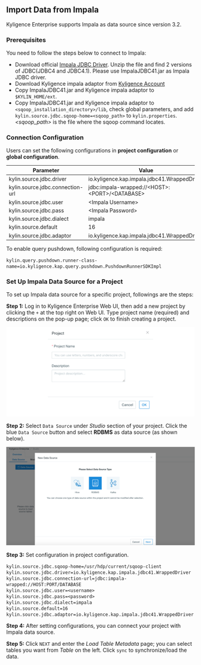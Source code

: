 ## Import Data from Impala

Kyligence Enterprise supports Impala as data source since version 3.2. 



### Prerequisites

You need to follow the steps below to connect to Impala:

- Download official [Impala JDBC Driver](https://www.cloudera.com/downloads/connectors/impala/jdbc/2-6-4.html).  Unzip the file and find 2 versions of JDBC(JDBC4 and JDBC4.1). Please use ImpalaJDBC41.jar as Impala JDBC driver.
- Download Kyligence impala adaptor from [Kyligence Account](http://download.kyligence.io/#/addons)
- Copy ImpalaJDBC41.jar and Kyligence impala adaptor to `$KYLIN_HOME/ext`. 
- Copy ImpalaJDBC41.jar and Kyligence impala adaptor to `<sqoop_installation_directory>/lib`, check global parameters, and add `kylin.source.jdbc.sqoop-home=<sqoop_path>` to `kylin.properties`. *<sqoop_path>* is the file where the sqoop command locates.



### Connection Configuration

Users can set the following configurations in **project configuration** or **global configuration**.

| Parameter                        | Value                                                        |
| -------------------------------- | ------------------------------------------------------------ |
| kylin.source.jdbc.driver         | io.kyligence.kap.impala.jdbc41.WrappedDriver                 |
| kylin.source.jdbc.connection-url | jdbc:impala-wrapped://&lt;HOST&gt;:&lt;PORT&gt;/&lt;DATABASE&gt; |
| kylin.source.jdbc.user           | &lt;Impala Username&gt;                                      |
| kylin.source.jdbc.pass           | &lt;Impala Password&gt;                                      |
| kylin.source.jdbc.dialect        | impala                                                       |
| kylin.source.default             | 16                                                           |
| kylin.source.jdbc.adaptor        | io.kyligence.kap.impala.jdbc41.WrappedDriver                 |

To enable query pushdown, following configuration is required:

```properties
kylin.query.pushdown.runner-class-name=io.kyligence.kap.query.pushdown.PushdownRunnerSDKImpl
```



### Set Up Impala Data Source for a Project

To set up Impala data source for a specific project, followings are the steps:

**Step 1:** Log in to Kyligence Enterprise Web UI, then add a new project by clicking the `+` at the top right on Web UI. Type project name (required) and descriptions on the pop-up page; click `OK` to finish creating a project.

![Create project](images/create_project.png)



**Step 2:** Select `Data Source` under *Studio* section of your project. Click the blue `Data Source` button and select **RDBMS** as data source (as shown below).

![Select Data Source](images/rdbms_import_select_source.png)

**Step 3:** Set configuration in project configuration.

```properties
kylin.source.jdbc.sqoop-home=/usr/hdp/current/sqoop-client
kylin.source.jdbc.driver=io.kyligence.kap.impala.jdbc41.WrappedDriver
kylin.source.jdbc.connection-url=jdbc:impala-wrapped://HOST:PORT/DATABASE
kylin.source.jdbc.user=<username>
kylin.source.jdbc.pass=<password>
kylin.source.jdbc.dialect=impala
kylin.source.default=16
kylin.source.jdbc.adaptor=io.kyligence.kap.impala.jdbc41.WrappedDriver
```

**Step 4:** After setting configurations, you can connect your project with Impala data source.

**Step 5:** Click `NEXT` and enter the *Load Table Metadata* page; you can select tables you want from *Table* on the left. Click `sync` to synchronize/load the data. 
